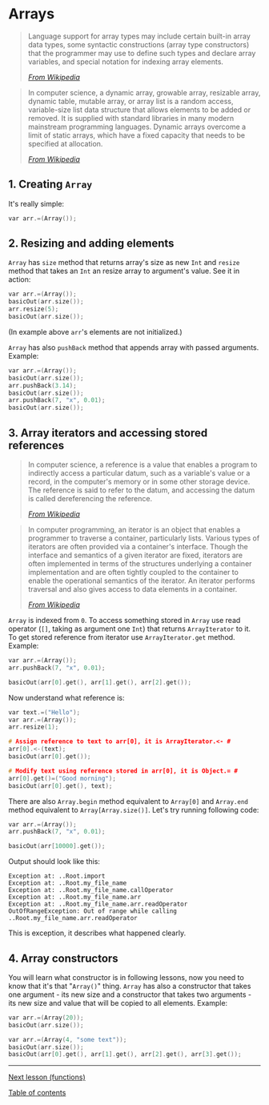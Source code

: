 # Arrays

> Language support for array types may include certain built-in array data types, some syntactic constructions (array type constructors) that the programmer may use to define such types and declare array variables, and special notation for indexing array elements.
> 
> [_From Wikipedia_](https://en.wikipedia.org/wiki/Array_data_type)

> In computer science, a dynamic array, growable array, resizable array, dynamic table, mutable array, or array list is a random access, variable-size list data structure that allows elements to be added or removed. It is supplied with standard libraries in many modern mainstream programming languages. Dynamic arrays overcome a limit of static arrays, which have a fixed capacity that needs to be specified at allocation.
> 
> [_From Wikipedia_](https://en.wikipedia.org/wiki/Dynamic_array)

## 1. Creating `Array`

It's really simple:

```c
var arr.=(Array());
```

## 2. Resizing and adding elements

`Array` has `size` method that returns array's size as new `Int` and `resize` method that takes an `Int` an resize array to argument's value. See it in action:

```c
var arr.=(Array());
basicOut(arr.size());
arr.resize(5);
basicOut(arr.size());
```

(In example above `arr`'s elements are not initialized.)

`Array` has also `pushBack` method that appends array with passed arguments. Example:

```c
var arr.=(Array());
basicOut(arr.size());
arr.pushBack(3.14);
basicOut(arr.size());
arr.pushBack(7, "x", 0.01);
basicOut(arr.size());
```

## 3. Array iterators and accessing stored references

> In computer science, a reference is a value that enables a program to indirectly access a particular datum, such as a variable's value or a record, in the computer's memory or in some other storage device. The reference is said to refer to the datum, and accessing the datum is called dereferencing the reference.
> 
> [_From Wikipedia_](https://en.wikipedia.org/wiki/Reference_(computer_science))

> In computer programming, an iterator is an object that enables a programmer to traverse a container, particularly lists. Various types of iterators are often provided via a container's interface. Though the interface and semantics of a given iterator are fixed, iterators are often implemented in terms of the structures underlying a container implementation and are often tightly coupled to the container to enable the operational semantics of the iterator. An iterator performs traversal and also gives access to data elements in a container.
> 
> [_From Wikipedia_](https://en.wikipedia.org/wiki/Iterator)

`Array` is indexed from `0`. To access something stored in `Array` use read operator (`[]`, taking as argument one `Int`) that returns `ArrayIterator` to it. To get stored reference from iterator use `ArrayIterator.get` method. Example:

```c
var arr.=(Array());
arr.pushBack(7, "x", 0.01);

basicOut(arr[0].get(), arr[1].get(), arr[2].get());
```

Now understand what reference is:

```c
var text.=("Hello");
var arr.=(Array());
arr.resize(1);

# Assign reference to text to arr[0], it is ArrayIterator.<- #
arr[0].<-(text);
basicOut(arr[0].get());

# Modify text using reference stored in arr[0], it is Object.= #
arr[0].get()=("Good morning");
basicOut(arr[0].get(), text);
```

There are also `Array.begin` method equivalent to `Array[0]` and `Array.end` method equivalent to `Array[Array.size()]`. Let's try running following code:

```c
var arr.=(Array());
arr.pushBack(7, "x", 0.01);

basicOut(arr[10000].get());
```

Output should look like this:

```
Exception at: ..Root.import
Exception at: ..Root.my_file_name
Exception at: ..Root.my_file_name.callOperator
Exception at: ..Root.my_file_name.arr
Exception at: ..Root.my_file_name.arr.readOperator
OutOfRangeException: Out of range while calling ..Root.my_file_name.arr.readOperator
```
This is exception, it describes what happened clearly.

## 4. Array constructors

You will learn what constructor is in following lessons, now you need to know that it's that "`Array()`" thing. `Array` has also a constructor that takes one argument - its new size and a constructor that takes two arguments - its new size and value that will be copied to all elements. Example:

```c
var arr.=(Array(20));
basicOut(arr.size());
```

```c
var arr.=(Array(4, "some text"));
basicOut(arr.size());
basicOut(arr[0].get(), arr[1].get(), arr[2].get(), arr[3].get());
```

---

[Next lesson (functions)](functions.md)

[Table of contents](tutorial.md)

